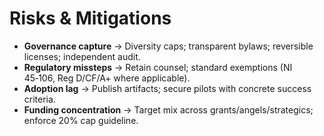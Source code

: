 # Risks & Mitigations

- **Governance capture** → Diversity caps; transparent bylaws; reversible licenses; independent audit.
- **Regulatory missteps** → Retain counsel; standard exemptions (NI 45‑106, Reg D/CF/A+ where applicable).
- **Adoption lag** → Publish artifacts; secure pilots with concrete success criteria.
- **Funding concentration** → Target mix across grants/angels/strategics; enforce 20% cap guideline.

